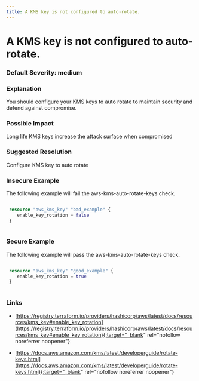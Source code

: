 ```yaml
---
title: A KMS key is not configured to auto-rotate.
---
```


# A KMS key is not configured to auto-rotate.

### Default Severity: <span class="severity medium">medium</span>

### Explanation

You should configure your KMS keys to auto rotate to maintain security and defend against compromise.

### Possible Impact
Long life KMS keys increase the attack surface when compromised

### Suggested Resolution
Configure KMS key to auto rotate


### Insecure Example

The following example will fail the aws-kms-auto-rotate-keys check.
```terraform

 resource "aws_kms_key" "bad_example" {
 	enable_key_rotation = false
 }
 
```



### Secure Example

The following example will pass the aws-kms-auto-rotate-keys check.
```terraform

 resource "aws_kms_key" "good_example" {
 	enable_key_rotation = true
 }
 
```



### Links


- [https://registry.terraform.io/providers/hashicorp/aws/latest/docs/resources/kms_key#enable_key_rotation](https://registry.terraform.io/providers/hashicorp/aws/latest/docs/resources/kms_key#enable_key_rotation){:target="_blank" rel="nofollow noreferrer noopener"}

- [https://docs.aws.amazon.com/kms/latest/developerguide/rotate-keys.html](https://docs.aws.amazon.com/kms/latest/developerguide/rotate-keys.html){:target="_blank" rel="nofollow noreferrer noopener"}



